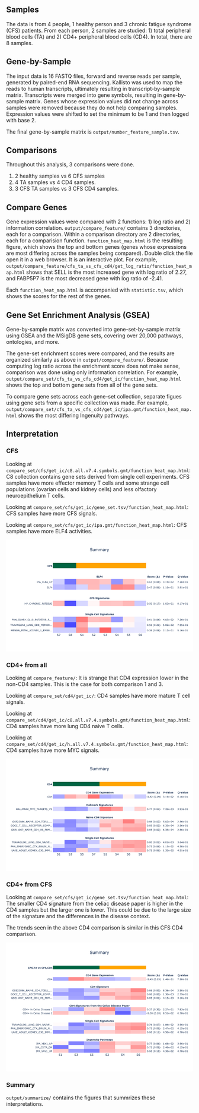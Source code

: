 ## Samples

The data is from 4 people, 1 healthy person and 3 chronic fatigue syndrome (CFS) patients.
From each person, 2 samples are studied: 1) total peripheral blood cells (TA) and 2) CD4+ peripheral blood cells (CD4).
In total, there are 8 samples.

## Gene-by-Sample

The input data is 16 FASTQ files, forward and reverse reads per sample, generated by paired-end RNA sequencing.
Kallisto was used to map the reads to human transcripts, ultimately resulting in transcript-by-sample matrix.
Transcripts were merged into gene symbols, resulting in gene-by-sample matrix.
Genes whose expression values did not change across samples were removed because they do not help comparing samples.
Expression values were shifted to set the minimum to be 1 and then logged with base 2.

The final gene-by-sample matrix is `output/number_feature_sample.tsv`.

## Comparisons

Throughout this analysis, 3 comparisons were done.

1. 2 healthy samples vs 6 CFS samples
2. 4 TA samples vs 4 CD4 samples.
3. 3 CFS TA samples vs 3 CFS CD4 samples.

## Compare Genes

Gene expression values were compared with 2 functions: 1) log ratio and 2) information correlation.
`output/compare_feature/` contains 3 directories, each for a comparison.
Within a comparison directory are 2 directories, each for a comparision function.
`function_heat_map.html` is the resulting figure, which shows the top and bottom genes (genes whose expressions are most differing across the samples being compared).
Double click the file open it in a web browser.
It is an interactive plot.
For example, `output/compare_feature/cfs_ta_vs_cfs_cd4/get_log_ratio/function_heat_map.html` shows that SELL is the most increased gene with log ratio of 2.27, and FABP5P7 is the most decreased gene with log ratio of -2.41.

Each `function_heat_map.html` is accompanied with `statistic.tsv`, which shows the scores for the rest of the genes.

## Gene Set Enrichment Analysis (GSEA)

Gene-by-sample matrix was converted into gene-set-by-sample matrix using GSEA and the MSigDB gene sets, covering over 20,000 pathways, ontologies, and more.

The gene-set enrichment scores were compared, and the results are organized similarly as above in `output/compare_feature/`.
Because computing log ratio across the enrichment score does not make sense, comparison was done using only information correlation.
For example, `output/compare_set/cfs_ta_vs_cfs_cd4/get_ic/function_heat_map.html` shows the top and bottom gene sets from all of the gene sets.

To compare gene sets across each gene-set collection, separate figues using gene sets from a specific collection was made.
For example, `output/compare_set/cfs_ta_vs_cfs_cd4/get_ic/ipa.gmt/function_heat_map.html` shows the most differing Ingenuity pathways.

## Interpretation

### CFS

Looking at `compare_set/cfs/get_ic/c8.all.v7.4.symbols.gmt/function_heat_map.html`:
C8 collection contains gene sets derived from single cell experiments.
CFS samples have more effector memory T cells and some strange cell populations (ovarian cells and kidney cells) and less olfactory neuroepithelium T cells.

Looking at `compare_set/cfs/get_ic/gene_set.tsv/function_heat_map.html`:
CFS samples have more CFS signals.

Looking at `compare_set/cfs/get_ic/ipa.gmt/function_heat_map.html`:
CFS samples have more ELF4 activities.

![](output/summarize_set/cfs/summary.png)

### CD4+ from all

Looking at `compare_feature/`:
It is strange that CD4 expression lower in the non-CD4 samples.
This is the case for both comparison 1 and 3.

Looking at `compare_set/cd4/get_ic/`:
CD4 samples have more mature T cell signals.

Looking at `compare_set/cd4/get_ic/c8.all.v7.4.symbols.gmt/function_heat_map.html`:
CD4 samples have more lung CD4 naive T cells.

Looking at `compare_set/cd4/get_ic/h.all.v7.4.symbols.gmt/function_heat_map.html`:
CD4 samples have more MYC signals.

![](output/summarize_set/cd4/summary.png)

### CD4+ from CFS

Looking at `compare_set/cfs/get_ic/gene_set.tsv/function_heat_map.html`:
The smaller CD4 signature from the celiac disease paper is higher in the CD4 samples but the larger one is lower.
This could be due to the large size of the signature and the differences in the disease context.

The trends seen in the above CD4 comparison is similar in this CFS CD4 comparison.

![](output/summarize_set/cfs_ta_vs_cfs_cd4/summary.png)

### Summary

`output/summarize/` contains the figures that summrizes these interpretations.


